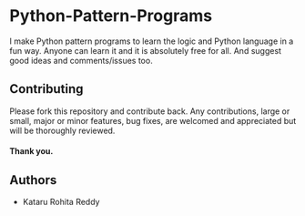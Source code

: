 # Python-Pattern-Programs

I make Python pattern programs to learn the logic and Python language in a fun way. Anyone can learn it and it is absolutely free for all.
And suggest good ideas and comments/issues too.

## Contributing

Please fork this repository and contribute back. Any contributions, large or small, major or minor features, bug fixes, are welcomed and appreciated but will be thoroughly reviewed.
#### Thank you.

## Authors

- Kataru Rohita Reddy



